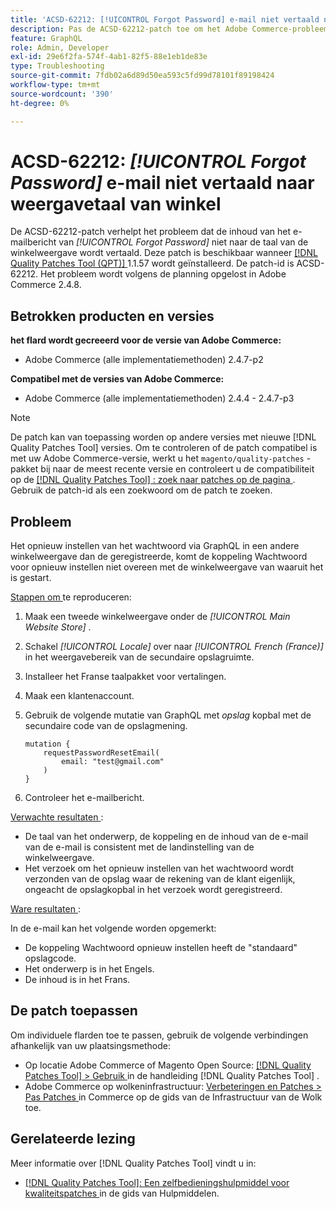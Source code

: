 ```yaml
---
title: 'ACSD-62212: [!UICONTROL Forgot Password] e-mail niet vertaald naar weergavetaal van winkel'
description: Pas de ACSD-62212-patch toe om het Adobe Commerce-probleem op te lossen, waarbij de inhoud van het *[!UICONTROL Forgot Password]*-e-mailbericht niet naar de taal van de winkelweergave wordt vertaald.
feature: GraphQL
role: Admin, Developer
exl-id: 29e6f2fa-574f-4ab1-82f5-88e1eb1de83e
type: Troubleshooting
source-git-commit: 7fdb02a6d89d50ea593c5fd99d78101f89198424
workflow-type: tm+mt
source-wordcount: '390'
ht-degree: 0%

---
```


# ACSD-62212: *[!UICONTROL Forgot Password]* e-mail niet vertaald naar weergavetaal van winkel

De ACSD-62212-patch verhelpt het probleem dat de inhoud van het e-mailbericht van *[!UICONTROL Forgot Password]* niet naar de taal van de winkelweergave wordt vertaald. Deze patch is beschikbaar wanneer [[!DNL Quality Patches Tool (QPT)] ](https://experienceleague.adobe.com/docs/commerce-operations/tools/quality-patches-tool/usage.html) 1.1.57 wordt geïnstalleerd. De patch-id is ACSD-62212. Het probleem wordt volgens de planning opgelost in Adobe Commerce 2.4.8.

## Betrokken producten en versies

**het flard wordt gecreeerd voor de versie van Adobe Commerce:**

* Adobe Commerce (alle implementatiemethoden) 2.4.7-p2

**Compatibel met de versies van Adobe Commerce:**

* Adobe Commerce (alle implementatiemethoden) 2.4.4 - 2.4.7-p3

>[!NOTE]
>
>De patch kan van toepassing worden op andere versies met nieuwe [!DNL Quality Patches Tool] versies. Om te controleren of de patch compatibel is met uw Adobe Commerce-versie, werkt u het `magento/quality-patches` -pakket bij naar de meest recente versie en controleert u de compatibiliteit op de [[!DNL Quality Patches Tool] : zoek naar patches op de pagina ](https://experienceleague.adobe.com/tools/commerce-quality-patches/index.html) . Gebruik de patch-id als een zoekwoord om de patch te zoeken.

## Probleem

Het opnieuw instellen van het wachtwoord via GraphQL in een andere winkelweergave dan de geregistreerde, komt de koppeling Wachtwoord voor opnieuw instellen niet overeen met de winkelweergave van waaruit het is gestart.

<u> Stappen om </u> te reproduceren:

1. Maak een tweede winkelweergave onder de *[!UICONTROL Main Website Store]* .
1. Schakel *[!UICONTROL Locale]* over naar *[!UICONTROL French (France)]* in het weergavebereik van de secundaire opslagruimte.
1. Installeer het Franse taalpakket voor vertalingen.
1. Maak een klantenaccount.
1. Gebruik de volgende mutatie van GraphQL met *opslag* kopbal met de secundaire code van de opslagmening.

   ```
   mutation {
       requestPasswordResetEmail(
           email: "test@gmail.com"
       )
   }
   ```

1. Controleer het e-mailbericht.

<u> Verwachte resultaten </u>:

* De taal van het onderwerp, de koppeling en de inhoud van de e-mail van de e-mail is consistent met de landinstelling van de winkelweergave.
* Het verzoek om het opnieuw instellen van het wachtwoord wordt verzonden van de opslag waar de rekening van de klant eigenlijk, ongeacht de opslagkopbal in het verzoek wordt geregistreerd.

<u> Ware resultaten </u>:

In de e-mail kan het volgende worden opgemerkt:

* De koppeling Wachtwoord opnieuw instellen heeft de &quot;standaard&quot; opslagcode.
* Het onderwerp is in het Engels.
* De inhoud is in het Frans.

## De patch toepassen

Om individuele flarden toe te passen, gebruik de volgende verbindingen afhankelijk van uw plaatsingsmethode:

* Op locatie Adobe Commerce of Magento Open Source: [[!DNL Quality Patches Tool] > Gebruik ](/help/tools/quality-patches-tool/usage.md) in de handleiding [!DNL Quality Patches Tool] .
* Adobe Commerce op wolkeninfrastructuur: [ Verbeteringen en Patches > Pas Patches ](https://experienceleague.adobe.com/docs/commerce-cloud-service/user-guide/develop/upgrade/apply-patches.html) in Commerce op de gids van de Infrastructuur van de Wolk toe.

## Gerelateerde lezing

Meer informatie over [!DNL Quality Patches Tool] vindt u in:

* [[!DNL Quality Patches Tool]: Een zelfbedieningshulpmiddel voor kwaliteitspatches ](/help/tools/quality-patches-tool/quality-patches-tool-to-self-serve-quality-patches.md) in de gids van Hulpmiddelen.

